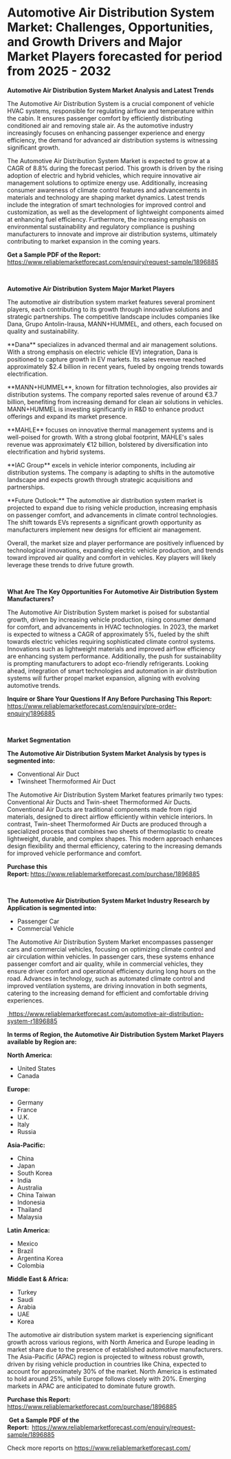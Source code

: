 <p><h1>Automotive Air Distribution System Market: Challenges, Opportunities, and Growth Drivers and Major Market Players forecasted for period from 2025 - 2032</h1></p><p><strong>Automotive Air Distribution System Market Analysis and Latest Trends</strong></p>
<p><p>The Automotive Air Distribution System is a crucial component of vehicle HVAC systems, responsible for regulating airflow and temperature within the cabin. It ensures passenger comfort by efficiently distributing conditioned air and removing stale air. As the automotive industry increasingly focuses on enhancing passenger experience and energy efficiency, the demand for advanced air distribution systems is witnessing significant growth.</p><p>The Automotive Air Distribution System Market is expected to grow at a CAGR of 8.8% during the forecast period. This growth is driven by the rising adoption of electric and hybrid vehicles, which require innovative air management solutions to optimize energy use. Additionally, increasing consumer awareness of climate control features and advancements in materials and technology are shaping market dynamics. Latest trends include the integration of smart technologies for improved control and customization, as well as the development of lightweight components aimed at enhancing fuel efficiency. Furthermore, the increasing emphasis on environmental sustainability and regulatory compliance is pushing manufacturers to innovate and improve air distribution systems, ultimately contributing to market expansion in the coming years.</p></p>
<p><strong>Get a Sample PDF of the Report:&nbsp;</strong> <a href="https://www.reliablemarketforecast.com/enquiry/request-sample/1896885?utm_campaign=3178&utm_medium=2&utm_source=Github&utm_content=ia&utm_term=31032025&utm_id=automotive-air-distribution-system">https://www.reliablemarketforecast.com/enquiry/request-sample/1896885</a></p>
<p>&nbsp;</p>
<p><strong>Automotive Air Distribution System Major Market Players</strong></p>
<p><p>The automotive air distribution system market features several prominent players, each contributing to its growth through innovative solutions and strategic partnerships. The competitive landscape includes companies like Dana, Grupo Antolin-Irausa, MANN+HUMMEL, and others, each focused on quality and sustainability.</p><p>**Dana** specializes in advanced thermal and air management solutions. With a strong emphasis on electric vehicle (EV) integration, Dana is positioned to capture growth in EV markets. Its sales revenue reached approximately $2.4 billion in recent years, fueled by ongoing trends towards electrification.</p><p>**MANN+HUMMEL**, known for filtration technologies, also provides air distribution systems. The company reported sales revenue of around €3.7 billion, benefiting from increasing demand for clean air solutions in vehicles. MANN+HUMMEL is investing significantly in R&D to enhance product offerings and expand its market presence.</p><p>**MAHLE** focuses on innovative thermal management systems and is well-poised for growth. With a strong global footprint, MAHLE's sales revenue was approximately €12 billion, bolstered by diversification into electrification and hybrid systems.</p><p>**IAC Group** excels in vehicle interior components, including air distribution systems. The company is adapting to shifts in the automotive landscape and expects growth through strategic acquisitions and partnerships.</p><p>**Future Outlook:** The automotive air distribution system market is projected to expand due to rising vehicle production, increasing emphasis on passenger comfort, and advancements in climate control technologies. The shift towards EVs represents a significant growth opportunity as manufacturers implement new designs for efficient air management.</p><p>Overall, the market size and player performance are positively influenced by technological innovations, expanding electric vehicle production, and trends toward improved air quality and comfort in vehicles. Key players will likely leverage these trends to drive future growth.</p></p>
<p>&nbsp;</p>
<p><strong>What Are The Key Opportunities For Automotive Air Distribution System Manufacturers?</strong></p>
<p><p>The Automotive Air Distribution System market is poised for substantial growth, driven by increasing vehicle production, rising consumer demand for comfort, and advancements in HVAC technologies. In 2023, the market is expected to witness a CAGR of approximately 5%, fueled by the shift towards electric vehicles requiring sophisticated climate control systems. Innovations such as lightweight materials and improved airflow efficiency are enhancing system performance. Additionally, the push for sustainability is prompting manufacturers to adopt eco-friendly refrigerants. Looking ahead, integration of smart technologies and automation in air distribution systems will further propel market expansion, aligning with evolving automotive trends.</p></p>
<p><strong>Inquire or Share Your Questions If Any Before Purchasing This Report:</strong> <a href="https://www.reliablemarketforecast.com/enquiry/pre-order-enquiry/1896885?utm_campaign=3178&utm_medium=2&utm_source=Github&utm_content=ia&utm_term=31032025&utm_id=automotive-air-distribution-system">https://www.reliablemarketforecast.com/enquiry/pre-order-enquiry/1896885</a></p>
<p>&nbsp;</p>
<p><strong>Market Segmentation</strong></p>
<p><strong>The Automotive Air Distribution System Market Analysis by types is segmented into:</strong></p>
<p><ul><li>Conventional Air Duct</li><li>Twinsheet Thermoformed Air Duct</li></ul></p>
<p><p>The Automotive Air Distribution System Market features primarily two types: Conventional Air Ducts and Twin-sheet Thermoformed Air Ducts. Conventional Air Ducts are traditional components made from rigid materials, designed to direct airflow efficiently within vehicle interiors. In contrast, Twin-sheet Thermoformed Air Ducts are produced through a specialized process that combines two sheets of thermoplastic to create lightweight, durable, and complex shapes. This modern approach enhances design flexibility and thermal efficiency, catering to the increasing demands for improved vehicle performance and comfort.</p></p>
<p><strong>Purchase this Report:&nbsp;</strong><a href="https://www.reliablemarketforecast.com/purchase/1896885?utm_campaign=3178&utm_medium=2&utm_source=Github&utm_content=ia&utm_term=31032025&utm_id=automotive-air-distribution-system">https://www.reliablemarketforecast.com/purchase/1896885</a></p>
<p>&nbsp;</p>
<p><strong>The Automotive Air Distribution System Market Industry Research by Application is segmented into:</strong></p>
<p><ul><li>Passenger Car</li><li>Commercial Vehicle</li></ul></p>
<p><p>The Automotive Air Distribution System Market encompasses passenger cars and commercial vehicles, focusing on optimizing climate control and air circulation within vehicles. In passenger cars, these systems enhance passenger comfort and air quality, while in commercial vehicles, they ensure driver comfort and operational efficiency during long hours on the road. Advances in technology, such as automated climate control and improved ventilation systems, are driving innovation in both segments, catering to the increasing demand for efficient and comfortable driving experiences.</p></p>
<p><a href="https://www.reliablemarketforecast.com/automotive-air-distribution-system-r1896885?utm_campaign=3178&utm_medium=2&utm_source=Github&utm_content=ia&utm_term=31032025&utm_id=automotive-air-distribution-system">&nbsp;https://www.reliablemarketforecast.com/automotive-air-distribution-system-r1896885</a></p>
<p><strong>In terms of Region, the Automotive Air Distribution System Market Players available by Region are:</strong></p>
<p>
    <p> <strong> North America: </strong>
        <ul>
            <li>United States</li>
            <li>Canada</li>
        </ul>
        </p> 
    <p> <strong> Europe: </strong>
        <ul>
            <li>Germany</li>
            <li>France</li>
            <li>U.K.</li>
            <li>Italy</li>
            <li>Russia</li>
        </ul>
        </p> 
    <p> <strong> Asia-Pacific: </strong>
        <ul>
            <li>China</li>
            <li>Japan</li>
            <li>South Korea</li>
            <li>India</li>
            <li>Australia</li>
            <li>China Taiwan</li>
            <li>Indonesia</li>
            <li>Thailand</li>
            <li>Malaysia</li>
        </ul>
        </p> 
    <p> <strong> Latin America: </strong>
        <ul>
            <li>Mexico</li>
            <li>Brazil</li>
            <li>Argentina Korea</li>
            <li>Colombia</li>
        </ul>
        </p> 
    <p> <strong> Middle East & Africa: </strong>
        <ul>
            <li>Turkey</li>
            <li>Saudi</li>
            <li>Arabia</li>
            <li>UAE</li>
            <li>Korea</li>
        </ul>
    </p>
    </p>
<p><p>The automotive air distribution system market is experiencing significant growth across various regions, with North America and Europe leading in market share due to the presence of established automotive manufacturers. The Asia-Pacific (APAC) region is projected to witness robust growth, driven by rising vehicle production in countries like China, expected to account for approximately 30% of the market. North America is estimated to hold around 25%, while Europe follows closely with 20%. Emerging markets in APAC are anticipated to dominate future growth.</p></p>
<p><strong>Purchase this Report: </strong><a href="https://www.reliablemarketforecast.com/purchase/1896885?utm_campaign=3178&utm_medium=2&utm_source=Github&utm_content=ia&utm_term=31032025&utm_id=automotive-air-distribution-system">https://www.reliablemarketforecast.com/purchase/1896885</a></p>
<p>&nbsp;<strong>Get a Sample PDF of the Report:&nbsp;&nbsp;</strong><a href="https://www.reliablemarketforecast.com/enquiry/request-sample/1896885?utm_campaign=3178&utm_medium=2&utm_source=Github&utm_content=ia&utm_term=31032025&utm_id=automotive-air-distribution-system">https://www.reliablemarketforecast.com/enquiry/request-sample/1896885</a></p>
<p><strong></strong></p>
<p>Check more reports on <a href="https://www.reliablemarketforecast.com/?utm_campaign=3178&utm_medium=2&utm_source=Github&utm_content=ia&utm_term=31032025&utm_id=automotive-air-distribution-system">https://www.reliablemarketforecast.com/</a></p>